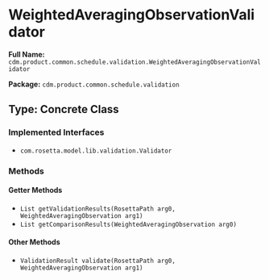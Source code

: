 # WeightedAveragingObservationValidator

**Full Name:** `cdm.product.common.schedule.validation.WeightedAveragingObservationValidator`

**Package:** `cdm.product.common.schedule.validation`

## Type: Concrete Class

### Implemented Interfaces

- `com.rosetta.model.lib.validation.Validator`

### Methods

#### Getter Methods

- `List getValidationResults(RosettaPath arg0, WeightedAveragingObservation arg1)`
- `List getComparisonResults(WeightedAveragingObservation arg0)`

#### Other Methods

- `ValidationResult validate(RosettaPath arg0, WeightedAveragingObservation arg1)`

